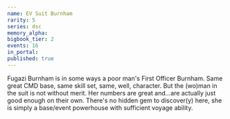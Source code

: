 ```yaml
---
name: EV Suit Burnham
rarity: 5
series: dsc
memory_alpha:
bigbook_tier: 2
events: 16
in_portal:
published: true
---
```


Fugazi Burnham is in some ways a poor man's First Officer Burnham. Same great CMD base, same skill set, same, well, character. But the (wo)man in the suit is not without merit. Her numbers are great and...are actually just good enough on their own. There's no hidden gem to discover(y) here, she is simply a base/event powerhouse with sufficient voyage ability.
